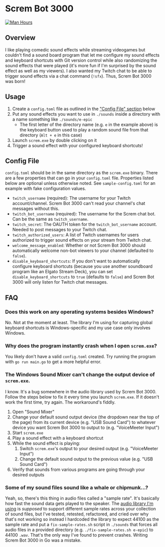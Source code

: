 # Screm Bot 3000

[![Man Hours](https://img.shields.io/endpoint?url=https%3A%2F%2Fmh.jessemillar.com%2Fhours%3Frepo%3Dhttps%3A%2F%2Fgithub.com%2Fjessemillar%2Fscrem.git)](https://jessemillar.com/r/man-hours)

## Overview

I like playing comedic sound effects while streaming videogames but couldn't find a sound board program that let me configure my sound effects and keyboard shortcuts with Git version control while also randomizing the sound effects that were played (it's more fun if I'm surprised by the sound effect as well as my viewers). I also wanted my Twitch chat to be able to trigger sound effects via a chat command (`!sfx`). Thus, Screm Bot 3000 was born!

## Usage

1. Create a `config.toml` file as outlined in the ["Config File" section](#config-file) below
1. Put any sound effects you want to use in `./sounds` inside a directory with a name something like `./sounds/e-epic`
	- The first letter of the directory name (e.g. `e` in the example above) is the keyboard button used to play a random sound file from that directory (`Alt + e` in this case)
1. Launch `screm.exe` by double clicking on it
1. Trigger a sound effect with your configured keyboard shortcuts!

## Config File

`config.toml` should be in the same directory as the `screm.exe` binary. There are a few properties that can go in your `config.toml` file. Properties listed below are optional unless otherwise noted. See `sample-config.toml` for an example with fake configuration values.

- `twitch_username` (required): The username for your Twitch account/channel. Screm Bot 3000 can't read your channel's chat messages without this.
- `twitch_bot_username` (required): The username for the Screm chat bot. Can be the same as `twitch_username`.
- `twitch_secret`: The OAUTH token for the `twitch_bot_username` account. Needed to post messages to your Twitch chat.
- `twitch_authorized_users`: A list of Twitch usernames for users authorized to trigger sound effects on your stream from Twitch chat.
- `welcome_message_enabled`: Whether or not Screm Bot 3000 should automatically welcome non-bot viewers to your channel (defaulted to `false`).
- `disable_keyboard_shortcuts`: If you don't want to automatically configure keyboard shortcuts (because you use another soundboard program like an Elgato Stream Deck), you can set `disable_keyboard_shortcuts` to `true` (defaults to `false`) and Screm Bot 3000 will only listen for Twitch chat messages.

## FAQ

### Does this work on any operating systems besides Windows?

No. Not at the moment at least. The library I'm using for capturing global keyboard shortcuts is Windows-specific and my use case only involves Windows.

### Why does the program instantly crash when I open `screm.exe`?

You likely don't have a valid `config.toml` created. Try running the program with `go run main.go` to get a more helpful error.

### The Windows Sound Mixer can't change the output device of `screm.exe`.

I know. It's a bug somewhere in the audio library used by Screm Bot 3000. Follow the steps below to fix it every time you launch `screm.exe`. If it doesn't work the first time, try again. The workaround's fiddly.

1. Open "Sound Mixer"
1. Change your default sound output device (the dropdown near the top of the page) from its current device (e.g. "USB Sound Card") to whatever device you want Screm Bot 3000 to output to (e.g. "VoiceMeeter Input")
1. Start `screm.exe`
1. Play a sound effect with a keyboard shortcut
1. While the sound effect is playing:
	1. Switch `screm.exe`'s output to your desired output (e.g. "VoiceMeeter Input")
	1. Change the default sound output to the previous value (e.g. "USB Sound Card")
1. Verify that sounds from various programs are going through your desired outputs

### Some of my sound files sound like a whale or chipmunk...?

Yeah, so, there's this thing in audio files called a "sample rate". It's basically how fast the sound data gets played to the speaker. The [audio library I'm using](https://github.com/faiface/beep) is *supposed* to support different sample rates across your collection of sound files, but I've tested, retested, refactored, and cried over why that's not working so instead I hardcoded the library to expect 44100 as the sample rate and put a `fix-sample-rates.sh` script in `./sounds` that forces all audio files in a provided directory (e.g. `./fix-sample-rates.sh e-epic`) to 44100 `.wav`. That's the only way I've found to prevent crashes. Writing Screm Bot 3000 in Go was a mistake.
